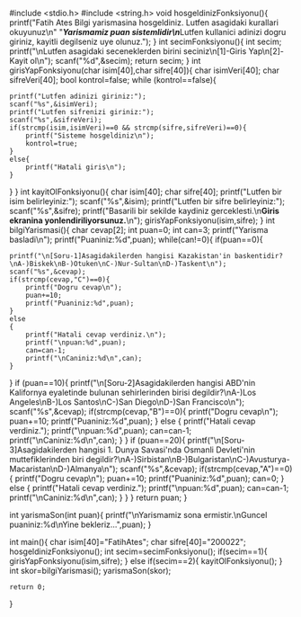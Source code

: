 #include <stdio.h>
#include <string.h>
void hosgeldinizFonksiyonu(){
	printf("Fatih Ates Bilgi yarismasina hosgeldiniz. Lutfen asagidaki kurallari okuyunuz\n"
	"***Yarismamiz puan sistemlidir\n***Lutfen kullanici adinizi dogru giriniz, kayitli degilseniz uye olunuz.");
}
int secimFonksiyonu(){
	int secim;
	printf("\nLutfen asagidaki seceneklerden birini seciniz\n[1]-Giris Yap\n[2]-Kayit ol\n");
	scanf("%d",&secim);
	return secim;
}
int girisYapFonksiyonu(char isim[40],char sifre[40]){
	char isimVeri[40];
	char sifreVeri[40];
	bool kontrol=false;
	while (kontrol==false){
		
	printf("Lutfen adinizi giriniz:");
	scanf("%s",&isimVeri);
	printf("Lutfen sifrenizi giriniz:");
	scanf("%s",&sifreVeri);
	if(strcmp(isim,isimVeri)==0 && strcmp(sifre,sifreVeri)==0){
		printf("Sisteme hosgeldiniz\n");
		kontrol=true;
	}
	else{
		printf("Hatali giris\n");
	}
}
}
int kayitOlFonksiyonu(){
	char isim[40];
	char sifre[40];
	printf("Lutfen bir isim belirleyiniz:");
	scanf("%s",&isim);
	printf("Lutfen bir sifre belirleyiniz:");
	scanf("%s",&sifre);
	printf("Basarili bir sekilde kaydiniz gerceklesti.\n****Giris ekranina yonlendiriliyorsunuz.****\n");
	girisYapFonksiyonu(isim,sifre);
}
int bilgiYarismasi(){
	char cevap[2];
	int puan=0;
	int can=3;
	printf("Yarisma basladi\n");
	printf("Puaniniz:%d",puan);
	while(can!=0){
	if(puan==0){
	
	printf("\n[Soru-1]Asagidakilerden hangisi Kazakistan'in baskentidir?\nA-)Biskek\nB-)Otuken\nC-)Nur-Sultan\nD-)Taskent\n");
	scanf("%s",&cevap);
	if(strcmp(cevap,"C")==0){
		printf("Dogru cevap\n");
		puan+=10;
		printf("Puaniniz:%d",puan);
	}
	else
	{
		printf("Hatali cevap verdiniz.\n");
		printf("\npuan:%d",puan);
		can=can-1;
		printf("\nCaniniz:%d\n",can);
	}
	
}
if (puan==10){
	printf("\n[Soru-2]Asagidakilerden hangisi ABD'nin Kalifornya eyaletinde bulunan sehirlerinden birisi degildir?\nA-)Los Angeles\nB-)Los Santos\nC-)San Diego\nD-)San Francisco\n");
	scanf("%s",&cevap);
	if(strcmp(cevap,"B")==0){
			printf("Dogru cevap\n");
		puan+=10;
		printf("Puaniniz:%d",puan);
	}
	else
	{
			printf("Hatali cevap verdiniz.");
		printf("\npuan:%d",puan);
		can=can-1;
		printf("\nCaniniz:%d\n",can);
	}
}
if (puan==20){
	printf("\n[Soru-3]Asagidakilerden hangisi 1. Dunya Savasi'nda Osmanli Devleti'nin muttefiklerinden biri degildir?\nA-)Sirbistan\nB-)Bulgaristan\nC-)Avusturya-Macaristan\nD-)Almanya\n");
	scanf("%s",&cevap);
	if(strcmp(cevap,"A")==0){
			printf("Dogru cevap\n");
		puan+=10;
		printf("Puaniniz:%d",puan);
		can=0;
	}
	else
	{
			printf("Hatali cevap verdiniz.");
		printf("\npuan:%d",puan);
		can=can-1;
		printf("\nCaniniz:%d\n",can);
	}
}
}
return puan;
}

int yarismaSon(int puan){
	printf("\nYarismamiz sona ermistir.\nGuncel puaniniz:%d\nYine bekleriz...",puan);
}

int main(){
	char isim[40]="FatihAtes";
	char sifre[40]="200022";
	hosgeldinizFonksiyonu();
	int secim=secimFonksiyonu();
	if(secim==1){
		girisYapFonksiyonu(isim,sifre);
	}
	else if(secim==2){
		kayitOlFonksiyonu();
		}
	int skor=bilgiYarismasi();
		yarismaSon(skor);
	
	return 0;
}
